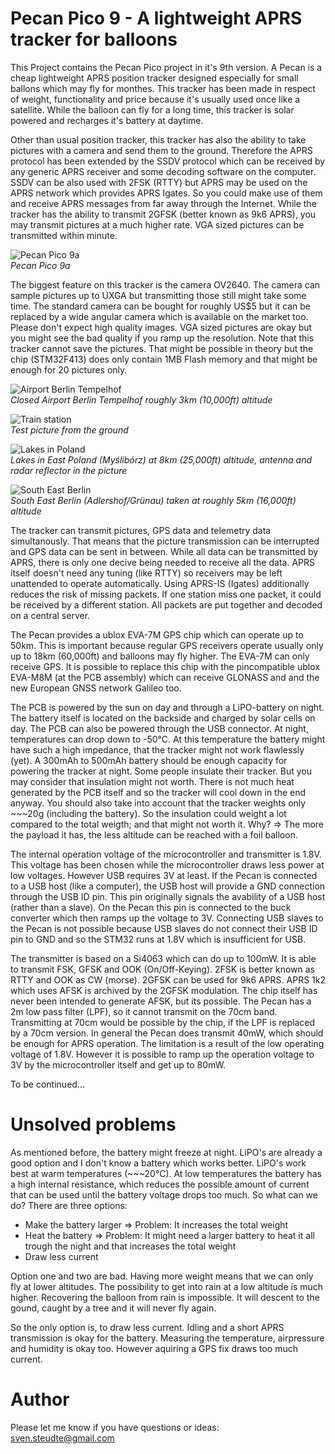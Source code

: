 # Pecan Pico 9 - A lightweight APRS tracker for balloons
This Project contains the Pecan Pico project in it's 9th version. A Pecan is a cheap lightweight APRS position tracker designed especially for small ballons which may fly for monthes. This tracker has been made in respect of weight, functionality and price because it's usually used once like a satellite. While the balloon can fly for a long time, this tracker is solar powered and recharges it's battery at daytime.

Other than usual position tracker, this tracker has also the ability to take pictures with a camera and send them to the ground. Therefore the APRS protocol has been extended by the SSDV protocol which can be received by any generic APRS receiver and some decoding software on the computer. SSDV can be also used with 2FSK (RTTY) but APRS may be used on the APRS network which provides APRS Igates. So you could make use of them and receive APRS messages from far away through the Internet. While the tracker has the ability to transmit 2GFSK (better known as 9k6 APRS), you may transmit pictures at a much higher rate. VGA sized pictures can be transmitted within minute.

![Pecan Pico 9a](pecanpico9a.jpg)<br>
*Pecan Pico 9a*

The biggest feature on this tracker is the camera OV2640. The camera can sample pictures up to UXGA but transmitting those still might take some time. The standard camera can be bought for roughly US$5 but it can be replaced by a wide angular camera which is available on the market too. Please don't expect high quality images. VGA sized pictures are okay but you might see the bad quality if you ramp up the resolution. Note that this tracker cannot save the pictures. That might be possible in theory but the chip (STM32F413) does only contain 1MB Flash memory and that might be enough for 20 pictures only.

![Airport Berlin Tempelhof](airport_tempelhof.jpg)<br>
*Closed Airport Berlin Tempelhof roughly 3km (10,000ft) altitude*

![Train station](train_station.jpg)<br>
*Test picture from the ground*

![Lakes in Poland](lakes_west_poland.jpg)<br>
*Lakes in East Poland (Myślibórz) at 8km (25,000ft) altitude, antenna and radar reflector in the picture*

![South East Berlin](south_east_berlin.jpg)<br>
*South East Berlin (Adlershof/Grünau) taken at roughly 5km (16,000ft) altitude*

The tracker can transmit pictures, GPS data and telemetry data simultanously. That means that the picture transmission can be interrupted and GPS data can be sent in between. While all data can be transmitted by APRS, there is only one decive being needed to receive all the data. APRS itself doesn't need any tuning (like RTTY) so receivers may be left unattended to operate automatically. Using APRS-IS (Igates) additionally reduces the risk of missing packets. If one station miss one packet, it could be received by a different station. All packets are put together and decoded on a central server.

The Pecan provides a ublox EVA-7M GPS chip which can operate up to 50km. This is important because regular GPS receivers operate usually only up to 18km (60,000ft) and balloons may fly higher. The EVA-7M can only receive GPS. It is possible to replace this chip with the pincompatible ublox EVA-M8M (at the PCB assembly) which can receive GLONASS and and the new European GNSS network Galileo too.

The PCB is powered by the sun on day and through a LiPO-battery on night. The battery itself is located on the backside and charged by solar cells on day. The PCB can also be powered through the USB connector. At night, temperatures can drop down to -50°C. At this temperature the battery might have such a high impedance, that the tracker might not work flawlessly (yet). A 300mAh to 500mAh battery should be enough capacity for powering the tracker at night. Some people insulate their tracker. But you may consider that insulation might not worth. There is not much heat generated by the PCB itself and so the tracker will cool down in the end anyway. You should also take into account that the tracker weights only ~~~20g (including the battery). So the insulation could weight a lot compared to the total weigth; and that might not worth it. Why? => The more the payload it has, the less altitude can be reached with a foil balloon.

The internal operation voltage of the microcontroller and transmitter is 1.8V. This voltage has been chosen while the microcontroller draws less power at low voltages. However USB requires 3V at least. If the Pecan is connected to a USB host (like a computer), the USB host will provide a GND connection through the USB ID pin. This pin originally signals the avability of a USB host (rather than a slave). On the Pecan this pin is connected to the buck converter which then ramps up the voltage to 3V. Connecting USB slaves to the Pecan is not possible because USB slaves do not connect their USB ID pin to GND and so the STM32 runs at 1.8V which is insufficient for USB.

The transmitter is based on a Si4063 which can do up to 100mW. It is able to transmit FSK, GFSK and OOK (On/Off-Keying). 2FSK is better known as RTTY and OOK as CW (morse). 2GFSK can be used for 9k6 APRS. APRS 1k2 which uses AFSK is archived by the 2GFSK modulation. The chip itself has never been intended to generate AFSK, but its possible. The Pecan has a 2m low pass filter (LPF), so it cannot transmit on the 70cm band. Transmitting at 70cm would be possible by the chip, if the LPF is replaced by a 70cm version. In general the Pecan does transmit 40mW, which should be enough for APRS operation. The limitation is a result of the low operating voltage of 1.8V. However it is possible to ramp up the operation voltage to 3V by the microcontroller itself and get up to 80mW.

To be continued...

Unsolved problems
=================

As mentioned before, the battery might freeze at night. LiPO's are already a good option and I don't know a battery which works better. LiPO's work best at warm temperatures (~~~20°C). At low temperatures the battery has a high internal resistance, which reduces the possible amount of current that can be used until the battery voltage drops too much. So what can we do? There are three options:

- Make the battery larger => Problem: It increases the total weight
- Heat the battery => Problem: It might need a larger battery to heat it all trough the night and that increases the total weight
- Draw less current

Option one and two are bad. Having more weight means that we can only fly at lower altitudes. The possibility to get into rain at a low altitude is much higher. Recovering the balloon from rain is impossible. It will descent to the gound, caught by a tree and it will never fly again.

So the only option is, to draw less current. Idling and a short APRS transmission is okay for the battery. Measuring the temperature, airpressure and humidity is okay too. However aquiring a GPS fix draws too much current.

Author
======

Please let me know if you have questions or ideas: sven.steudte@gmail.com

